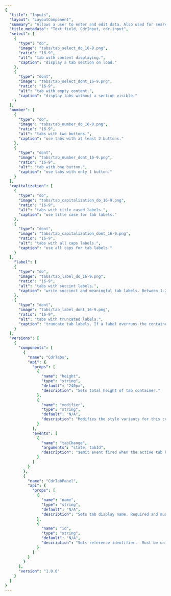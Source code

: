 ```yaml
---
{
  "title": "Inputs",
  "layout": "LayoutComponent",
  "summary": "Allows a user to enter and edit data. Also used for search",
  "title_metadata": "Text field, CdrInput, cdr-input",
  "select": [
    {
      "type": "do",
      "image": "tabs/tab_select_do_16-9.png",
      "ratio": "16-9",
      "alt": "tab with content displaying.",
      "caption": "display a tab section on load."
    },
    {
      "type": "dont",
      "image": "tabs/tab_select_dont_16-9.png",
      "ratio": "16-9",
      "alt": "tab with empty content.",
      "caption": "display tabs without a section visible."
    }
  ],
  "number": [
    {
      "type": "do",
      "image": "tabs/tab_number_do_16-9.png",
      "ratio": "16-9",
      "alt": "tabs with two buttons.",
      "caption": "use tabs with at least 2 buttons."
    },
    {
      "type": "dont",
      "image": "tabs/tab_number_dont_16-9.png",
      "ratio": "16-9",
      "alt": "tab with one button.",
      "caption": "use tabs with only 1 button."
    }
  ],
  "capitalization": [
    {
      "type": "do",
      "image": "tabs/tab_capitalization_do_16-9.png",
      "ratio": "16-9",
      "alt": "tabs with title cased labels.",
      "caption": "use title case for tab labels."
    },
    {
      "type": "dont",
      "image": "tabs/tab_capitalization_dont_16-9.png",
      "ratio": "16-9",
      "alt": "tabs with all caps labels.",
      "caption": "use all caps for tab labels."
    }
  ],
    "label": [
    {
      "type": "do",
      "image": "tabs/tab_label_do_16-9.png",
      "ratio": "16-9",
      "alt": "tabs with succint labels.",
      "caption": "write succinct and meaningful tab labels. Between 1-2 words is best."
    },
    {
      "type": "dont",
      "image": "tabs/tab_label_dont_16-9.png",
      "ratio": "16-9",
      "alt": "tabs with truncated labels.",
      "caption": "truncate tab labels. If a label overruns the container, find a shorter alternative."
    }
  ],
  "versions": [
    {
      "components": [
        {
          "name": "CdrTabs",
          "api": {
            "props": [
              {
                "name": "height",
                "type": "string",
                "default": "240px",
                "description": "Sets total height of tab container."
              },
              {
                "name": "modifier",
                "type": "string",
                "default": "N/A",
                "description": "Modifies the style variants for this component. Possible values: {  'compact'  |  'full-width'  |  'no-border'  }"
              }
            ],
            "events": [
              {
                "name": "tabChange",
                "arguments": "state, tabId",
                "description": "$emit event fired when the active tab has been changed"
              }
            ]
          }
        },
        {
          "name": "CdrTabPanel",
          "api": {
            "props": [
              {
                "name": "name",
                "type": "string",
                "default": "N/A",
                "description": "Sets tab display name. Required and must be unique for each tab.  If id prop not provided, this value will be used as the reference identifier."
              },
              {
                "name": "id",
                "type": "string",
                "default": "N/A",
                "description": "Sets reference identifier.  Must be unique for each tab."
              }
            ]
          }
        }
      ],
      "version": "1.0.0"
    }
  ]
}
---
```


<cdr-doc-tabs>
<template slot="Overview">
<cdr-doc-table-of-contents-shell>

## Default
Basic input field with label

<cdr-doc-example-code-pair repository-href="https://github.com/rei/rei-cedar/tree/feat/tabs/src/components/tabs" sandbox-href="https://codesandbox.io/s/v19wpz29r7" :backgroundToggle="false" :codeMaxHeight="false" >

```html

<cdr-input
      class="demo-input"
      v-model="defaultModel"
      label="#1 Default"
/>

```

</cdr-doc-example-code-pair>

## Compact

Reduced spacing around the tab buttons create a denser visual design

<cdr-doc-example-code-pair repository-href="https://github.com/rei/rei-cedar/tree/feat/tabs/src/components/tabs" sandbox-href="https://codesandbox.io/s/v19wpz29r7" :backgroundToggle="false" :codeMaxHeight="false">

```html
<cdr-tabs modifier="compact" height="100px">
  <cdr-tab-panel name="Product" >Tab 1 Content</cdr-tab-panel>
  <cdr-tab-panel name="Articles">Tab 2 Content</cdr-tab-panel>
  <cdr-tab-panel name="Classes & Events">Tab 3 Content</cdr-tab-panel>
  <cdr-tab-panel name="Videos">Tab 4 Content</cdr-tab-panel>
</cdr-tabs>
```

</cdr-doc-example-code-pair>

## Full Width

Tab buttons space evenly across the container

<cdr-doc-example-code-pair repository-href="https://github.com/rei/rei-cedar/tree/feat/tabs/src/components/tabs" sandbox-href="https://codesandbox.io/s/v19wpz29r7" :backgroundToggle="false" :codeMaxHeight="false" class="custom-radio-example">

```html
<cdr-tabs modifier="full-width" height="100px">
  <cdr-tab-panel name="Product">Tab 1 Content</cdr-tab-panel>
  <cdr-tab-panel name="Articles">Tab 2 Content</cdr-tab-panel>
  <cdr-tab-panel name="Classes & Events">Tab 3 Content</cdr-tab-panel>
  <cdr-tab-panel name="Videos">Tab 4 Content</cdr-tab-panel>
</cdr-tabs>
```

</cdr-doc-example-code-pair>

## No Border

Bottom border of tab header list is removed.

<cdr-doc-example-code-pair repository-href="https://github.com/rei/rei-cedar/tree/feat/tabs/src/components/tabs" sandbox-href="https://codesandbox.io/s/v19wpz29r7" :backgroundToggle="false" :codeMaxHeight="false" class="custom-radio-example">

```html
<cdr-tabs modifier="no-border" height="100px">
  <cdr-tab-panel name="Product">Tab 1 Content</cdr-tab-panel>
  <cdr-tab-panel name="Articles">Tab 2 Content</cdr-tab-panel>
  <cdr-tab-panel name="Classes & Events">Tab 3 Content</cdr-tab-panel>
  <cdr-tab-panel name="Videos">Tab 4 Content</cdr-tab-panel>
</cdr-tabs>
```

</cdr-doc-example-code-pair>

## Accessibility

Tabs component maintains these keyboard interactions:
- `Left arrow` and `Right arrow` key:  Moves user between tabs
- `Down arrow`:  Moves user into the content within the active tab section
- `Up arrow`:  Returns the user to the selected tab

<br/>

This component has compliance with WCAG guidelines by:

- Using text color with a Level AA contrast ratio of 4.5:1 contrast between the text color and the background (but only when displayed on light backgrounds)
- Includes tablist role in tabs header container
- Includes tab role in tab header element
- Includes tabpanel role in tab content element

</cdr-doc-table-of-contents-shell>
</template>

<template slot="Design Guidelines">
<cdr-doc-table-of-contents-shell>

## Use when

- Organizing related content in a single container
- Flipping between multiple panes or sections
- Grouping content to display horizontally
- Content is lengthy and can be broken into discrete parts

### Don’t use when

- Grouping content to display vertically. Instead, use [Accordion](../accordion/)
- Creating primary navigation that links to other pages
- Creating anchor or in-page navigation
- Comparing related content

## Foundations

- Never display disabled tab labels
- Remove tab button if there is no content
- Keep to no more than 6 tab buttons
- Never display fewer than 2 tab buttons

## Content

- Order the tab buttons by priority/importance from left to right
- Keep tab labels succinct and meaningful. Between 1-2 words is best and written in plain language
- Never truncate tab labels
- Use title caps for tab labels

## Behavior

- The first tab section is selected by default
- Only one tab can be selected at a time
- Currently selected tab is always highlighted
- Tabs are scrollable by default and do not wrap to a second line
- Tabs become scrollable when the length of the labels exceed the width of the container
- Inactive tab panels are rendered for SEO purposes

### Do/Don't

<do-dont :examples="$page.frontmatter.select" />

<do-dont :examples="$page.frontmatter.number" />

<do-dont :examples="$page.frontmatter.capitalization" />

<do-dont :examples="$page.frontmatter.label" />


## Responsiveness

- Tabs can change styles based on breakpoint
  - Example: Default at MD/LG, Compact and Full-Width at XS/SM
- Tabs labels never wrap to two lines
- Scroll is set by default
  - If tabs exceed width of viewport, a gradient is added to the end (right) of tab container
  - When scrolled to end of tabs, a gradient is added to the beginning (left) of tab container
- Maintain layout for tabs when switching to smaller viewports. Do not replace the tab component with the accordion component
- Switching between tab component and accordion component is not supported in Cedar components library

</cdr-doc-table-of-contents-shell>
</template>

<template slot="API">
<cdr-doc-table-of-contents-shell>

## Props

### CdrTabs
<cdr-doc-api type="prop" :api-data="$page.frontmatter.versions[0].components[0].api.props"/>

### CdrTabPanel
<cdr-doc-api type="prop" :api-data="$page.frontmatter.versions[0].components[1].api.props"/>

## Events

<cdr-doc-api type="event" :api-data="$page.frontmatter.versions[0].components[0].api.events" />

## Installation

Resources are available within the [CdrTabs package](https://www.npmjs.com/package/@rei/cdr-tabs):

- Component: `@rei/cdr-tabs`
- Component styles: `cdr-tabs.css`

<br/>

To incorporate the required assets for a component, use the following steps:

### 1. Install using NPM

Install the CdrTabs package using `npm` in your terminal:

_Terminal_

```bash
npm i -s @rei/cdr-tabs
```

## 2. Import Dependencies

_main.js_

```javascript
// import your required CSS.
import "@rei/cdr-tabs/dist/cdr-tabs.css";
```

### 3. Add component to a template

_local.vue_

```vue
<template>
  ...
     <cdr-tabs>
       <cdr-tab-panel name=”tab1”>TAB1 CONTENT GOES HERE</cdr-tab-panel>
       <cdr-tab-panel name=”tab2”>TAB2 CONTENT GOES HERE</cdr-tab-panel>
       <cdr-tab-panel name=”tab3”>TAB3 CONTENT GOES HERE</cdr-tab-panel>
     </cdr-tabs>
  ...
</template>

<script>
import { CdrTabs, CdrTabPanel } from '@rei/cdr-tabs’;
export default {
  ...
  components: {
     CdrTabs,
     CdrTabPanel
  },
}
</script>
```

## Usage

The ` cdr-tab-panel name ` property sets the tab display value and is used for reference.

```vue
 <cdr-tabs>
   <cdr-tab-panel name="tab1">Tab 1 Content</cdr-tab-panel>
 </cdr-tabs>
```

### Modifiers

Following variants are available to the `cdr-tabs` modifier attribute:
| Value        | Description            |
|:-------------|:-----------------------|
| 'compact'    | Sets the tabs styling for smaller screen sizes |
| 'full-width' | Sets the tab header to display evenly across the entire width instead of left justified |
| 'no-border'  | Removes the bottom border of the tabs header |

</cdr-doc-table-of-contents-shell>
</template>

<template slot="History">

## 1.0.0

- Organizes content across different screens
- Enables navigation between content with Tab Header List
- Tabs Header List supports overflow by allowing horizontal scrolling of header
- Incorporates accessibility and SEO compliant features
- Git commit reference [(cc6b3fb)](https://github.com/rei/rei-cedar/pull/454/commits/cc6b3fbd49bbe1b07165dd605df99fbe1743cbd6)

</template>
</cdr-doc-tabs>
